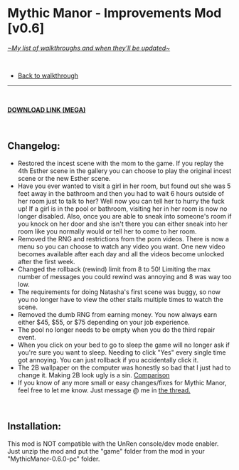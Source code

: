 # Mythic Manor - Improvements Mod [v0.6]
[*\~My list of walkthroughs and when they'll be updated\~*](https://www.patreon.com/maimlain)

<br>

- [Back to walkthrough](https://github.com/maim-lain/mythicmanor/blob/master/walkthrough.md)
 
---

<br>

[**DOWNLOAD LINK (MEGA)**](https://mega.nz/#!vTxThCIa!yLnhDhgU6kQg63fT1xxiDv-beWd396lwsG-jzoUWdXg)

<br>

## Changelog:
- Restored the incest scene with the mom to the game. If you replay the 4th Esther scene in the gallery you can choose to play the original incest scene or the new Esther scene.
- Have you ever wanted to visit a girl in her room, but found out she was 5 feet away in the bathroom and then you had to wait 6 hours outside of her room just to talk to her? Well now you can tell her to hurry the fuck up! If a girl is in the pool or bathroom, visiting her in her room is now no longer disabled. Also, once you are able to sneak into someone's room if you knock on her door and she isn't there you can either sneak into her room like you normally would or tell her to come to her room.
- Removed the RNG and restrictions from the porn videos. There is now a menu so you can choose to watch any video you want. One new video becomes available after each day and all the videos become unlocked after the first week.
- Changed the rollback (rewind) limit from 8 to 50! Limiting the max number of messages you could rewind was annoying and 8 was way too low.
- The requirements for doing Natasha's first scene was buggy, so now you no longer have to view the other stalls multiple times to watch the scene.
- Removed the dumb RNG from earning money. You now always earn either $45, $55, or $75 depending on your job experience.
- The pool no longer needs to be empty when you do the third repair event.
- When you click on your bed to go to sleep the game will no longer ask if you're sure you want to sleep. Needing to click "Yes" every single time got annoying. You can just rollback if you accidentally click it.
- The 2B wallpaper on the computer was honestly so bad that I just had to change it. Making 2B look ugly is a sin. [Comparison](https://i.lensdump.com/i/8yl1ba.gif)
- If you know of any more small or easy changes/fixes for Mythic Manor, feel free to let me know. Just message @ me in [the thread.](https://f95zone.com/threads/mythic-manor-v0-5-1-jikei.9201/)

<br>

## Installation:
This mod is NOT compatible with the UnRen console/dev mode enabler.  
Just unzip the mod and put the "game" folder from the mod in your "MythicManor-0.6.0-pc" folder.
